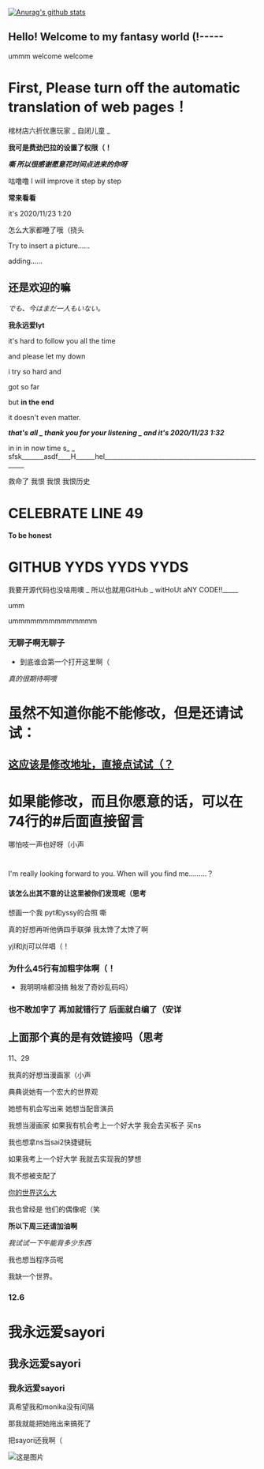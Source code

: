[![Anurag's github stats](https://github-readme-stats.vercel.app/api?username=ywy-aNKh)](https://github.com/anuraghazra/github-readme-stats)

## Hello! Welcome to my fantasy world (!----- ##

ummm welcome welcome

# First, Please turn off the automatic translation of web pages！

棺材店六折优惠玩家 _ 自闭儿童 _

**我可是费劲巴拉的设置了权限（！**

***嘶 所以很感谢愿意花时间点进来的你呀***

咕噜噜 I will improve it step by step

**常来看看**

it's 2020/11/23 1:20

怎么大家都睡了哦（挠头

Try to insert a picture……

adding……

## 还是欢迎的嘛

*でも、今はまだ一人もいない。*

**我永远爱lyt**

it's hard to follow you all the time

and please let my down

i try so hard and 

got so far

but **in the end**

it doesn't even matter.

***that's all _ thank you for your listening _ and it's 2020/11/23 1:32***

in in in now time s_  _ sfsk_______asdf____H______hel_____________________________________________________

救命了 我恨 我恨 我恨历史

# CELEBRATE LINE 49 

**To be honest**

# GITHUB YYDS YYDS YYDS

我要开源代码也没啥用噢 _ 所以也就用GitHub _ witHoUt aNY CODE!!_____

umm

ummmmmmmmmmmmmm 

### 无聊子啊无聊子
- 到底谁会第一个打开这里啊（

*真的很期待啊喂*

# 虽然不知道你能不能修改，但是还请试试：

## **[这应该是修改地址，直接点试试（？](https://github.com/ywy-aNKh/ywy-aNKh.github.io/edit/main/index.md "太荣幸了，你愿意一直读到这里（笑")**

# 如果能修改，而且你愿意的话，可以在74行的#后面直接留言

哪怕吱一声也好呀（小声

# 

I'm really looking forward to you. When will you find me………？

#### 该怎么出其不意的让这里被你们发现呢（思考

想画一个我 pyt和yssy的合照 嘶

真的好想再听他俩四手联弹 我太馋了太馋了啊

yjl和jtj可以伴唱（！

### 为什么45行有加粗字体啊（！
- 我明明啥都没搞 触发了奇妙乱码吗）

### 也不敢加字了 再加就错行了 后面就白编了（安详

## 上面那个真的是有效链接吗（思考

11、29

我真的好想当漫画家（小声

典典说她有一个宏大的世界观

她想有机会写出来 她想当配音演员

我想当漫画家 如果我有机会考上一个好大学 我会去买板子 买ns

我也想拿ns当sai2快捷键玩

如果我考上一个好大学 我就去实现我的梦想

我不想被支配了

[你的世界这么大](https://www.zhihu.com/question/426004817/answer/1540370419 "虚无缥缈")

我也曾经是 他们的偶像呢（笑

**所以下周三还请加油啊**

*我试试一下午能背多少东西*

我也想当程序员呢

我缺一个世界。

### 12.6

# 我永远爱sayori

## 我永远爱sayori

### 我永远爱sayori

真希望我和monika没有间隔

那我就能把她拖出来搞死了

把sayori还我啊（

![这是图片](https://vkceyugu.cdn.bspapp.com/VKCEYUGU-imgbed/e4f27ba4-422f-43ae-a7a8-9fbb21ce14f3.jpg)
